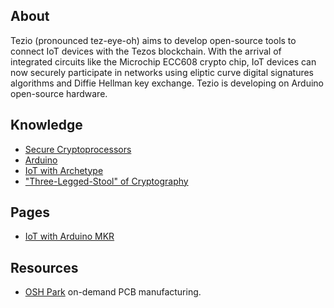 ## About

Tezio (pronounced tez-eye-oh) aims to develop open-source tools to connect IoT devices with the Tezos blockchain. With the arrival of integrated circuits like the Microchip ECC608 crypto chip, IoT devices can now securely participate in networks using eliptic curve digital signatures algorithms and Diffie Hellman key exchange. Tezio is developing on Arduino open-source hardware. 

## Knowledge

* [Secure Cryptoprocessors](https://en.wikipedia.org/wiki/Secure_cryptoprocessor)
* [Arduino](https://arduino.cc)
* [IoT with Archetype](https://docs.archetype-lang.org/contract-library/iot/switch)
* ["Three-Legged-Stool" of Cryptography](https://ww1.microchip.com/downloads/en/DeviceDoc/Atmel-8972-CryptoAuth-3-Legged-Stool-Article.pdf)

## Pages

* [IoT with Arduino MKR](arduino_iot.md)

## Resources
* [OSH Park](https://oshpark.com/) on-demand PCB manufacturing.
